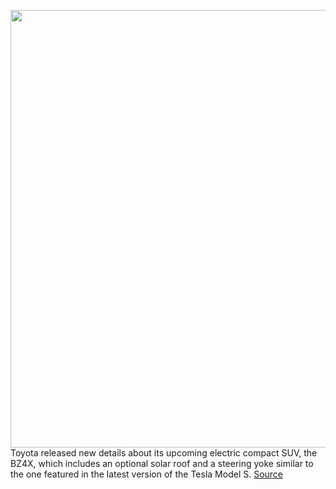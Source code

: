 <img src='https://cdn.vox-cdn.com/thumbor/EFRjUEUYSwp_HwZvOmTQQ-bbMNI=/0x0:3840x2160/1200x800/filters:focal(1613x773:2227x1387)/cdn.vox-cdn.com/uploads/chorus_image/image/70062766/20211029_01_01.0.jpg' width='700px' /><br/>
Toyota released new details about its upcoming electric compact SUV, the BZ4X, which includes an optional solar roof and a steering yoke similar to the one featured in the latest version of the Tesla Model S.
<a href='https://www.theverge.com/2021/10/29/22752539/toyota-bz4x-electric-suv-steering-yoke-solar-roof'> Source <a/>